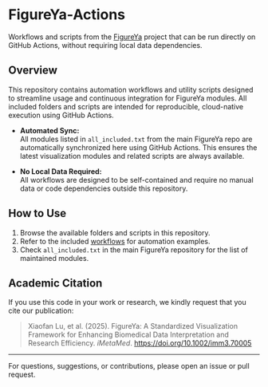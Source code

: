 # FigureYa-Actions

Workflows and scripts from the [FigureYa](https://github.com/ying-ge/FigureYa) project that can be run directly on GitHub Actions, without requiring local data dependencies.

## Overview

This repository contains automation workflows and utility scripts designed to streamline usage and continuous integration for FigureYa modules. All included folders and scripts are intended for reproducible, cloud-native execution using GitHub Actions.

- **Automated Sync:**  
  All modules listed in `all_included.txt` from the main FigureYa repo are automatically synchronized here using GitHub Actions. This ensures the latest visualization modules and related scripts are always available.

- **No Local Data Required:**  
  All workflows are designed to be self-contained and require no manual data or code dependencies outside this repository.

## How to Use

1. Browse the available folders and scripts in this repository.
2. Refer to the included [workflows](.github/workflows/) for automation examples.
3. Check `all_included.txt` in the main FigureYa repository for the list of maintained modules.

## Academic Citation

If you use this code in your work or research, we kindly request that you cite our publication:

> Xiaofan Lu, et al. (2025). FigureYa: A Standardized Visualization Framework for Enhancing Biomedical Data Interpretation and Research Efficiency. *iMetaMed*. https://doi.org/10.1002/imm3.70005

---

For questions, suggestions, or contributions, please open an issue or pull request.
